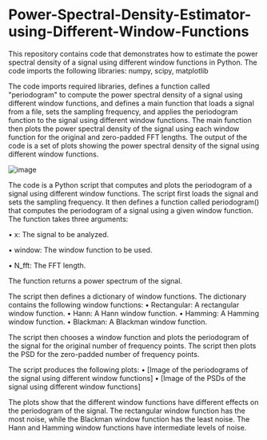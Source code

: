 # Power-Spectral-Density-Estimator-using-Different-Window-Functions
This repository contains code that demonstrates how to estimate the power spectral density of a signal using different window functions in Python. The code imports the following libraries:  numpy, scipy, matplotlib

The code imports required libraries, defines a function called "periodogram" to compute the power spectral density of a signal using different window functions, and defines a main function that loads a signal from a file, sets the sampling frequency, and applies the periodogram function to the signal using different window functions. The main function then plots the power spectral density of the signal using each window function for the original and zero-padded FFT lengths. The output of the code is a set of plots showing the power spectral density of the signal using different window functions.

![image](https://user-images.githubusercontent.com/115730728/234069152-4d021335-5cee-46c6-bdd6-c2d558abad3c.png)

The code is a Python script that computes and plots the periodogram of a signal using different window functions. The script first loads the signal and sets the sampling frequency. It then defines a function called periodogram() that computes the periodogram of a signal using a given window function. The function takes three arguments:

•	x: The signal to be analyzed.

•	window: The window function to be used.

•	N_fft: The FFT length.

The function returns a power spectrum of the signal.

The script then defines a dictionary of window functions. The dictionary contains the following window functions:
•	Rectangular: A rectangular window function.
•	Hann: A Hann window function.
•	Hamming: A Hamming window function.
•	Blackman: A Blackman window function.

The script then chooses a window function and plots the periodogram of the signal for the original number of frequency points. The script then plots the PSD for the zero-padded number of frequency points.

The script produces the following plots:
•	[Image of the periodograms of the signal using different window functions]
•	[Image of the PSDs of the signal using different window functions]

The plots show that the different window functions have different effects on the periodogram of the signal. The rectangular window function has the most noise, while the Blackman 
window function has the least noise. The Hann and Hamming window functions have intermediate levels of noise.
